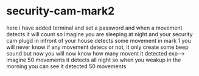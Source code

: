 # security-cam-mark2
here i have added terminal 
and set a password
and when a movement detects it will count
so imagine you are sleeping at night and your security cam plugd in infront of your house detects some movement 
in mark 1 you will never know if any movement detecs or not, it only create some beep sound
but now you will now know how many movent it detected
exp--> imagine 50 movements it detects all night 
so when you weakup in the morning you can see it detected 50 movements 
